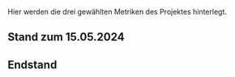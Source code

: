 Hier werden die drei gewählten Metriken des Projektes hinterlegt.

## Stand zum 15.05.2024
## Endstand
